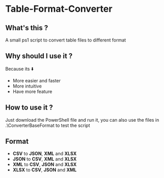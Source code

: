 # Table-Format-Converter
## What's this ?
A small ps1 script to convert table files to different format
## Why should I use it ?
Because its ⬇️
+ More easier and faster
+ More intuitive
+ Have more feature
## How to use it ?
Just download the PowerShell file and run it, you can also use the files in .\ConverterBaseFormat to test the script
## Format
+ <strong>CSV</strong> to <strong>JSON</strong>, <strong>XML</strong> and <strong>XLSX</strong>
+ <strong>JSON</strong> to <strong>CSV</strong>, <strong>XML</strong> and <strong>XLSX</strong>
+ <strong>XML</strong> to <strong>CSV</strong>, <strong>JSON</strong> and <strong>XLSX</strong>
+ <strong>XLSX</strong> to <strong>CSV</strong>, <strong>JSON</strong> and <strong>XML</strong>
